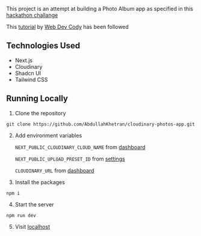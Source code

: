 This project is an attempt at building a Photo Album app as specified in this [hackathon challange](https://github.com/panaverse/learn-nextjs/blob/main/HACKATHONS/00.hackathon_zero/readme.md)

This [tutorial](https://www.youtube.com/watch?v=MC6D4vylKTc) by [Web Dev Cody](https://github.com/webdevcody) has been followed


## Technologies Used

- Next.js
- Cloudinary
- Shadcn UI
- Tailwind CSS

## Running Locally

1. Clone the repository
```
git clone https://github.com/AbdullahKhetran/cloudinary-photos-app.git
```

2. Add environment variables

    `NEXT_PUBLIC_CLOUDINARY_CLOUD_NAME` from [dashboard](https://console.cloudinary.com)

    `NEXT_PUBLIC_UPLOAD_PRESET_ID` from [settings](https://console.cloudinary.com/settings/upload)

    `CLOUDINARY_URL` from [dashboard](https://console.cloudinary.com)

3. Install the packages
```
npm i
```

4. Start the server
```
npm run dev
```

5. Visit [localhost](http://localhost:3000/)